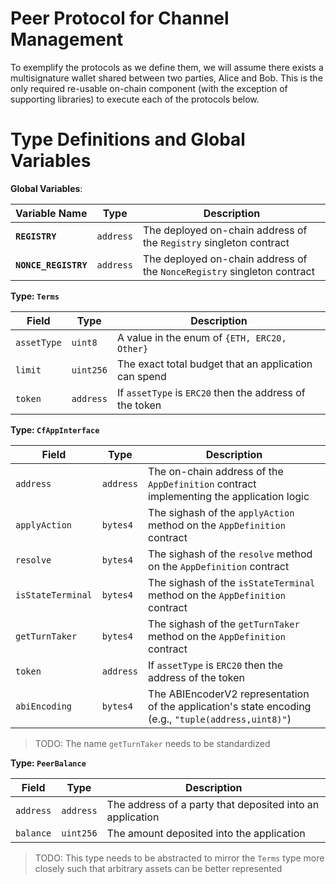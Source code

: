 # Peer Protocol for Channel Management

To exemplify the protocols as we define them, we will assume there exists a multisignature wallet shared between two parties, Alice and Bob. This is the only required re-usable on-chain component (with the exception of supporting libraries) to execute each of the protocols below.

# Type Definitions and Global Variables

**Global Variables**:

| Variable Name        | Type      | Description                                                              |
| -------------------- | --------- | -------------------------------------------------------------------------|
| **`REGISTRY`**       | `address` | The deployed on-chain address of the `Registry` singleton contract       |
| **`NONCE_REGISTRY`** | `address` | The deployed on-chain address of the `NonceRegistry` singleton contract  |

**Type: `Terms`**

| Field       | Type      | Description                                             |
| ----------- | --------- | ------------------------------------------------------- |
| `assetType` | `uint8`   | A value in the enum of `{ETH, ERC20, Other}`            |
| `limit`     | `uint256` | The exact total budget that an application can spend    |
| `token`     | `address` | If `assetType` is `ERC20` then the address of the token |

**Type: `CfAppInterface`**

| Field             | Type      | Description                                                                                          |
| ----------------- | --------- | ---------------------------------------------------------------------------------------------------- |
| `address`         | `address` | The on-chain address of the `AppDefinition` contract implementing the application logic              |
| `applyAction`     | `bytes4`  | The sighash of the `applyAction` method on the `AppDefinition` contract                              |
| `resolve`         | `bytes4`  | The sighash of the `resolve` method on the `AppDefinition` contract                                  |
| `isStateTerminal` | `bytes4`  | The sighash of the `isStateTerminal` method on the `AppDefinition` contract                          |
| `getTurnTaker`    | `bytes4`  | The sighash of the `getTurnTaker` method on the `AppDefinition` contract                             |
| `token`           | `address` | If `assetType` is `ERC20` then the address of the token                                              |
| `abiEncoding`     | `bytes4`  | The ABIEncoderV2 representation of the application's state encoding (e.g., `"tuple(address,uint8)"`) |

> TODO: The name `getTurnTaker` needs to be standardized

**Type: `PeerBalance`**

| Field     | Type      | Description                                               |
| --------- | --------- | --------------------------------------------------------- |
| `address` | `address` | The address of a party that deposited into an application |
| `balance` | `uint256` | The amount deposited into the application                 |

> TODO: This type needs to be abstracted to mirror the `Terms` type more closely such that arbitrary assets can be better represented
